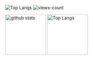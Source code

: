 ![Top Langs](https://github-readme-stats.vercel.app/api/top-langs/?username=Okakajp25&layout=compact)
![views-count](https://komarev.com/ghpvc/?username=Okakajp25&style=for-the-badge)
<p align="left"> 
  <img alt="github stats" height="130px" src="https://github-readme-stats.vercel.app/api?username=Okakajp25&theme=slateorange&show_icons=ture&count_private=true" />
  <img alt="Top Langs" height="130px" src="https://github-readme-stats.vercel.app/api/top-langs/?username=Okakajp25&theme=slateorange&show_icons=ture" />
</p>